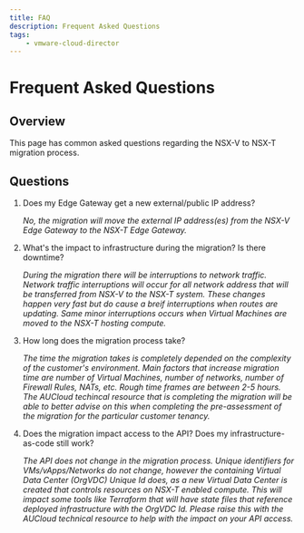 ```yaml
---
title: FAQ
description: Frequent Asked Questions
tags:
    - vmware-cloud-director
---
```


# Frequent Asked Questions

## Overview

This page has common asked questions regarding the NSX-V to NSX-T migration process.

## Questions

1. Does my Edge Gateway get a new external/public IP address?

	*No, the migration will move the external IP address(es) from the NSX-V Edge Gateway to the NSX-T Edge Gateway.*

2. What's the impact to infrastructure during the migration? Is there downtime?

	*During the migration there will be interruptions to network traffic.  Network traffic interruptions will occur for all network address that will be transferred from NSX-V to the NSX-T system. These changes happen very fast but do cause a breif interruptions when routes are updating.  Same minor interruptions occurs when Virtual Machines are moved to the NSX-T hosting compute.*

3. How long does the migration process take?

	*The time the migration takes is completely depended on the complexity of the customer's environment.  Main factors that increase migration time are number of Virtual Machines, number of networks, number of Firewall Rules, NATs, etc.  Rough time frames are between 2-5 hours.  The AUCloud techincal resource that is completing the migration will be able to better advise on this when completing the pre-assessment of the migration for the particular customer tenancy.*

4. Does the migration impact access to the API?  Does my infrastructure-as-code still work?

	*The API does not change in the migration process.  Unique identifiers for VMs/vApps/Networks do not change, however the containing Virtual Data Center (OrgVDC) Unique Id does, as a new Virtual Data Center is created that controls resources on NSX-T enabled compute.  This will impact some tools like Terraform that will have state files that reference deployed infrastructure with the OrgVDC Id.  Please raise this with the AUCloud technical resource to help with the impact on your API access.*
